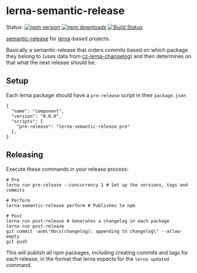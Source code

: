 # lerna-semantic-release

Status:
[![npm version](https://img.shields.io/npm/v/lerna-semantic-release.svg?style=flat-square)](https://www.npmjs.org/package/lerna-semantic-release)
[![npm downloads](https://img.shields.io/npm/dm/lerna-semantic-release.svg?style=flat-square)](http://npm-stat.com/charts.html?package=lerna-semantic-release)
[![Build Status](https://img.shields.io/travis/atlassian/lerna-semantic-release.svg?style=flat-square)](https://travis-ci.org/atlassian/lerna-semantic-release)


[semantic-release](https://www.npmjs.com/package/semantic-release) for [lerna](http://lernajs.io)-based projects.

Basically a semantic-release that orders commits based on which package they belong to (uses data from [cz-lerna-changelog](https://github.com/atlassian/cz-lerna-changelog)) and then determines on that what the next release should be.

## Setup

Each lerna package should have a `pre-release` script in their `package.json`

```
{
  "name": "component",
  "version": "0.0.0",
  "scripts": {
    "pre-release": "lerna-semantic-release pre"
  },
}
```

## Releasing

Execute these commands in your release process:

```
# Pre
lerna run pre-release --concurrency 1 # Set up the versions, tags and commits

# Perform
lerna-semantic-release perform # Publishes to npm

# Post
lerna run post-release # Generates a changelog in each package
lerna run post-release 
git commit -anm\"docs(changelog): appending to changelog\" --allow-empty 
git push
```

This will publish all npm packages, including creating commits and tags for each release, in the format that lerna expects for the `lerna updated` command.